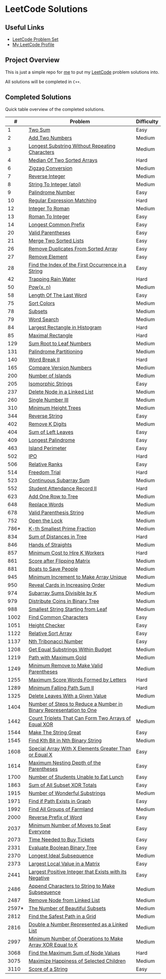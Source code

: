 # LeetCode Solutions

## Useful Links

- [LeetCode Problem Set](https://leetcode.com/problemset/)
- [My LeetCode Profile](https://leetcode.com/Jawdan)

## Project Overview

This is just a simple repo for [me](https://leetcode.com/Jawdan) to put my [LeetCode](https://leetcode.com/problemset/) problem solutions into.

All solutions will be completed in `C++`.

## Completed Solutions

Quick table overview of the completed solutions.

| #     | Problem                                                                                                                                           | Difficulty |
| ----- | ------------------------------------------------------------------------------------------------------------------------------------------------- | ---------- |
| 1     | [Two Sum](Solutions/0001.TwoSum.cpp)                                                                                                              | Easy       |
| 2     | [Add Two Numbers](Solutions/0002.AddTwoNumbers.cpp)                                                                                               | Medium     |
| 3     | [Longest Substring Without Repeating Characters](Solutions/0003.LongestSubstringWithoutRepeatingCharacters.cpp)                                   | Medium     |
| 4     | [Median Of Two Sorted Arrays](Solutions/0004.MedianOfTwoSortedArrays.cpp)                                                                         | Hard       |
| 6     | [Zigzag Conversion](Solutions/0006.ZigzagConversion.cpp)                                                                                          | Medium     |
| 7     | [Reverse Integer](Solutions/0007.ReverseInteger.cpp)                                                                                              | Medium     |
| 8     | [String To Integer (atoi)](Solutions/0008.StringToIntegerAtoi.cpp)                                                                                | Medium     |
| 9     | [Palindrome Number](Solutions/0009.PalindromeNumber.cpp)                                                                                          | Easy       |
| 10    | [Regular Expression Matching](Solutions/0010.RegularExpressionMatching.cpp)                                                                       | Hard       |
| 12    | [Integer To Roman](Solutions/0012.IntegerToRoman.cpp)                                                                                             | Medium     |
| 13    | [Roman To Integer](Solutions/0013.RomanToInteger.cpp)                                                                                             | Easy       |
| 14    | [Longest Common Prefix](Solutions/0014.LongestCommonPrefix.cpp)                                                                                   | Easy       |
| 20    | [Valid Parentheses](Solutions/0020.ValidParentheses.cpp)                                                                                          | Easy       |
| 21    | [Merge Two Sorted Lists](Solutions/0021.MergeTwoSortedLists.cpp)                                                                                  | Easy       |
| 26    | [Remove Duplicates From Sorted Array](Solutions/0026.RemoveDuplicatesFromSortedArray.cpp)                                                         | Easy       |
| 27    | [Remove Element](Solutions/0027.RemoveElement.cpp)                                                                                                | Easy       |
| 28    | [Find the Index of the First Occurrence in a String](solutions/0028.FindTheIndexOfTheFirstOccurenceInAString.cpp)                                 | Easy       |
| 42    | [Trapping Rain Water](Solutions/0042.TrappingRainWater.cpp)                                                                                       | Hard       |
| 50    | [Pow(x, n)](Solutions/0050.PowXN.cpp)                                                                                                             | Medium     |
| 58    | [Length Of The Last Word](Solutions/0058.LengthOfTheLastWord.cpp)                                                                                 | Easy       |
| 75    | [Sort Colors](Solutions/0075.SortColors.cpp)                                                                                                      | Medium     |
| 78    | [Subsets](Solutions/0078.Subsets.cpp)                                                                                                             | Medium     |
| 79    | [Word Search](Solutions/0079.WordSearch.cpp)                                                                                                      | Medium     |
| 84    | [Largest Rectangle in Histogram](Solutions/0084.LargestRectangleInHistogram.cpp)                                                                  | Hard       |
| 85    | [Maximal Rectangle](Solutions/0085.MaximalRectangle.cpp)                                                                                          | Hard       |
| 129   | [Sum Root to Leaf Numbers](Solutions/0129.SumRootToLeafNumbers.cpp)                                                                               | Medium     |
| 131   | [Palindrome Partitioning](Solutions/0131.PalindromePartitioning.cpp)                                                                              | Medium     |
| 140   | [Word Break II](Solutions/0140.WordBreakII.cpp)                                                                                                   | Hard       |
| 165   | [Compare Version Numbers](Solutions/0165.CompareVersionNumbers.cpp)                                                                               | Medium     |
| 200   | [Number of Islands](Solutions/0200.NumberOfIslands.cpp)                                                                                           | Medium     |
| 205   | [Isomorphic Strings](Solutions/0205.IsomorphicStrings.cpp)                                                                                        | Easy       |
| 237   | [Delete Node in a Linked List](Solutions/0237.DeleteNodeInALinkedList.cpp)                                                                        | Medium     |
| 260   | [Single Number III](Solutions/0260.SingleNumberIII.cpp)                                                                                           | Medium     |
| 310   | [Minimum Height Trees](Solutions/0310.MinimumHeightTrees.cpp)                                                                                     | Medium     |
| 344   | [Reverse String](Solutions/0344.ReverseString.cpp)                                                                                                | Easy       |
| 402   | [Remove K Digits](Solutions/0402.RemoveKDigits.cpp)                                                                                               | Medium     |
| 404   | [Sum of Left Leaves](Solutions/0404.SumOfLeftLeaves.cpp)                                                                                          | Easy       |
| 409   | [Longest Palindrome](Solutions/0409.LongestPalindrome.cpp)                                                                                        | Easy       |
| 463   | [Island Perimeter](Solutions/0463.IslandPerimeter.cpp)                                                                                            | Easy       |
| 502   | [IPO](Solutions/0502.IPO.cpp)                                                                                                                     | Hard       |
| 506   | [Relative Ranks](Solutions/0506.RelativeRanks.cpp)                                                                                                | Easy       |
| 514   | [Freedom Trial](Solutions/0514.FreedomTrial.cpp)                                                                                                  | Hard       |
| 523   | [Continuous Subarray Sum](Solutions/0523.ContinuousSubarraySum.cpp)                                                                               | Medium     |
| 552   | [Student Attendance Record II](Solutions/0552.StudentAttendanceRecordII.cpp)                                                                      | Hard       |
| 623   | [Add One Row to Tree](Solutions/0623.AddOneRowToTree.cpp)                                                                                         | Medium     |
| 648   | [Replace Words](Solutions/0648.ReplaceWords.cpp)                                                                                                  | Medium     |
| 678   | [Valid Parenthesis String](Solutions/0678.ValidParenthesisString.cpp)                                                                             | Medium     |
| 752   | [Open the Lock](Solutions/0752.OpenTheLock.cpp)                                                                                                   | Medium     |
| 786*  | [K-th Smallest Prime Fraction](Solutions/0786.KthSmallestPrimeFraction.cpp)                                                                       | Medium     |
| 834   | [Sum of Distances in Tree](Solutions/0834.SumOfDistancesInTree.cpp)                                                                               | Hard       |
| 846   | [Hands of Straights](Solutions/0846.HandOfStraights.cpp)                                                                                          | Medium     |
| 857   | [Minimum Cost to Hire K Workers](solutions/0857.MinimumCostToHireKWorkers.cpp)                                                                    | Hard       |
| 861   | [Score after Flipping Matrix](Solutions/0861.ScoreAfterFlippingMatrix.cpp)                                                                        | Medium     |
| 881   | [Boats to Save People](Solutions/0881.BoatsToSavePeople.cpp)                                                                                      | Medium     |
| 945   | [Minimum Increment to Make Array Unique](Solutions/0945.MinimumIncrementToMakeArrayUnique.cpp)                                                    | Medium     |
| 950   | [Reveal Cards in Increasing Order](Solutions/0950.RevealCardsInIncreasingOrder.cpp)                                                               | Medium     |
| 974   | [Subarray Sums Divisible by K](Solutions/0974.SubarraySumsDivisibleByK.cpp)                                                                       | Medium     |
| 979   | [Distribute Coins in Binary Tree](Solutions/979.DistributeCoinsInBinaryTree.cpp)                                                                  | Medium     |
| 988   | [Smallest String Starting from Leaf](Solutions/0988.SmallestStringStartingFromLeaf.cpp)                                                           | Medium     |
| 1002  | [Find Common Characters](Solutions/1002.FindCommonCharacters.cpp)                                                                                 | Easy       |
| 1051  | [Height Checker](Solutions/1051.HeightChecker.cpp)                                                                                                | Easy       |
| 1122  | [Relative Sort Array](Solutions/1122.RelativeSortArray.cpp)                                                                                       | Easy       |
| 1137  | [Nth Tribonacci Number](Solutions/1137.NthTribonacciNumber.cpp)                                                                                   | Easy       |
| 1208  | [Get Equal Substrings Within Budget](Solutions/1208.GetEqualSubstringsWithinBudget.cpp)                                                           | Medium     |
| 1219  | [Path with Maximum Gold](Solutions/1219.PathWithMaximumGold.cpp)                                                                                  | Medium     |
| 1249  | [Minimum Remove to Make Valid Parentheses](Solutions/1249.MinimumRemoveToMakeValidParentheses.cpp)                                                | Medium     |
| 1255  | [Maximum Score Words Formed by Letters](Solutions/1255.MaximumScoreWordsFormedByLetters.cpp)                                                      | Hard       |
| 1289  | [Minimum Falling Path Sum II](Solutions/1289.MinimumFallingPathSumII.cpp)                                                                         | Hard       |
| 1325  | [Delete Leaves With a Given Value](Solutions/1325.DeleteLeavesWithAGivenValue.cpp)                                                                | Medium     |
| 1404  | [Number of Steps to Reduce a Number in Binary Representation to One](Solutions/1404.NumberOfStepsToReduceANumberInABinaryRepresentationToOne.cpp) | Medium     |
| 1442  | [Count Triplets That Can Form Two Arrays of Equal XOR](Solutions/1442.CountTripletsThatCanFormTwoArraysOfEqualXOR.cpp)                            | Medium     |
| 1544  | [Make The String Great](Solutions/1544.MakeTheStringGreat.cpp)                                                                                    | Easy       |
| 1545  | [Find Kth Bit in Nth Binary String](Solutions/1545.FindKthBitInNthBinaryString.cpp)                                                               | Medium     |
| 1608  | [Special Array With X Elements Greater Than or Equal X](Solutions/1608.SpecialArrayWithXElementsGreaterThanOrEqualX.cpp)                          | Easy       |
| 1614  | [Maximum Nesting Depth of the Parentheses](Solutions/1614.MaximumNestingDepthOfTheParentheses.cpp)                                                | Easy       |
| 1700  | [Number of Students Unable to Eat Lunch](Solutions/1700.NumberOfStudentsUnableToEatLunch.cpp)                                                     | Easy       |
| 1863  | [Sum of All Subset XOR Totals](Solutions/1863.SumOfAllSubsetXORTotals.cpp)                                                                        | Easy       |
| 1915  | [Number of Wonderful Substrings](Solutions/1915.NumberOfWonderfulSubstrings.cpp)                                                                  | Medium     |
| 1971  | [Find if Path Exists in Graph](Solutions/1971.FindIfPathExistsInGraph.cpp)                                                                        | Easy       |
| 1992  | [Find All Groups of Farmland](Solutions/1992.FindAllGroupsOfFarmland.cpp)                                                                         | Medium     |
| 2000  | [Reverse Prefix of Word](Solutions/2000.ReversePrefixOfWord.cpp)                                                                                  | Easy       |
| 2037  | [Minimum Number of Moves to Seat Everyone](Solutions/2037.MinimumNumberOfMovesToSeatEveryone.cpp)                                                 | Easy       |
| 2073  | [Time Needed to Buy Tickets](Solutions/2073.TimeNeededToBuyTickets.cpp)                                                                           | Easy       |
| 2331  | [Evaluate Boolean Binary Tree](Solutions/2331.EvaluateBooleanBinaryTree.cpp)                                                                      | Easy       |
| 2370  | [Longest Ideal Subsequence](Solutions/2370.LongestIdealSubsequence.cpp)                                                                           | Medium     |
| 2373  | [Largest Local Value in a Matrix](Solutions/2373.LargestLocalValueInAMatrix.cpp)                                                                  | Easy       |
| 2441  | [Largest Positive Integer that Exists with its Negative](Solutions/2441.LargestPositiveIntegerThatExistsWithItsNegative.cpp)                      | Easy       |
| 2486  | [Append Characters to String to Make Subsequence](Solutions/2486.AppendCharactersToStringToMakeSubsequence.cpp)                                   | Medium     |
| 2487  | [Remove Node from Linked List](Solutions/2487.RemoveNodesFromLinkedList.cpp)                                                                      | Medium     |
| 2597* | [The Number of Beautiful Subsets](Solutions/2597.TheNumberOfBeautifulSubsets.cpp)                                                                 | Medium     |
| 2812  | [Find the Safest Path in a Grid](Solutions/2812.FindTheSafestPathInAGrid.cpp)                                                                     | Medium     |
| 2816  | [Double a Number Represented as a Linked List](Solutions/2816.DoubleANumberRepresentedAsALinkedList.cpp)                                          | Medium     |
| 2997  | [Minimum Number of Operations to Make Array XOR Equal to K](Solutions/2997.MinimumNumberOfOperationsToMakeArrayXOREqualToK.cpp)                   | Medium     |
| 3068  | [Find the Maximum Sum of Node Values](Solutions/3068.FindTheMaximumSumOfNodeValues.cpp)                                                           | Hard       |
| 3075  | [Maximize Happiness of Selected Children](Solutions/3075.MaximizeHappinessOfSelectedChildren.cpp)                                                 | Medium     |
| 3110  | [Score of a String](Solutions/3110.ScoreOfAString.cpp)                                                                                            | Easy       |